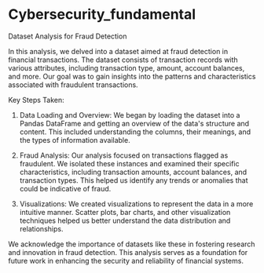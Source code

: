 # Cybersecurity_fundamental
 
Dataset Analysis for Fraud Detection

In this analysis, we delved into a dataset aimed at fraud detection in financial transactions. The dataset consists of transaction records with various attributes, including transaction type, amount, account balances, and more. Our goal was to gain insights into the patterns and characteristics associated with fraudulent transactions.

Key Steps Taken:

1. Data Loading and Overview:
We began by loading the dataset into a Pandas DataFrame and getting an overview of the data's structure and content. This included understanding the columns, their meanings, and the types of information available.

2. Fraud Analysis:
Our analysis focused on transactions flagged as fraudulent. We isolated these instances and examined their specific characteristics, including transaction amounts, account balances, and transaction types. This helped us identify any trends or anomalies that could be indicative of fraud.

3. Visualizations:
We created visualizations to represent the data in a more intuitive manner. Scatter plots, bar charts, and other visualization techniques helped us better understand the data distribution and relationships.

We acknowledge the importance of datasets like these in fostering research and innovation in fraud detection. This analysis serves as a foundation for future work in enhancing the security and reliability of financial systems.






